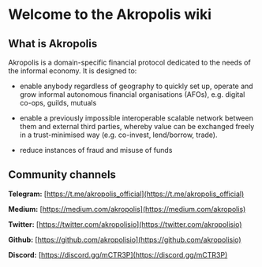 # Welcome to the Akropolis wiki

## What is Akropolis
Akropolis is a domain-specific financial protocol dedicated to the needs of the informal economy. It is designed to:

* enable anybody regardless of geography to quickly set up, operate and grow informal autonomous financial organisations (AFOs), e.g. digital co-ops, guilds, mutuals

* enable a previously impossible interoperable scalable network between them and external third parties, whereby value can be exchanged freely in a trust-minimised way (e.g. co-invest, lend/borrow, trade). 

* reduce instances of fraud and misuse of funds 


## Community channels

**Telegram:** [https://t.me/akropolis_official](https://t.me/akropolis_official)

**Medium:** [https://medium.com/akropolis](https://medium.com/akropolis)

**Twitter:** [https://twitter.com/akropolisio](https://twitter.com/akropolisio)

**Github:** [https://github.com/akropolisio](https://github.com/akropolisio)

**Discord:** [https://discord.gg/mCTR3P](https://discord.gg/mCTR3P)